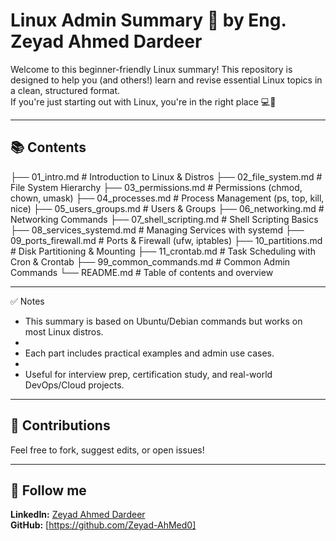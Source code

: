 # Linux Admin Summary 🐧 by Eng. Zeyad Ahmed Dardeer

Welcome to this beginner-friendly Linux summary! This repository is designed to help you (and others!) learn and revise essential Linux topics in a clean, structured format.  
If you're just starting out with Linux, you're in the right place 💻🚀

---

## 📚 Contents

├── 01_intro.md               # Introduction to Linux & Distros
├── 02_file_system.md         # File System Hierarchy
├── 03_permissions.md         # Permissions (chmod, chown, umask)
├── 04_processes.md           # Process Management (ps, top, kill, nice)
├── 05_users_groups.md        # Users & Groups
├── 06_networking.md          # Networking Commands
├── 07_shell_scripting.md     # Shell Scripting Basics
├── 08_services_systemd.md    # Managing Services with systemd
├── 09_ports_firewall.md      # Ports & Firewall (ufw, iptables)
├── 10_partitions.md          # Disk Partitioning & Mounting
├── 11_crontab.md             # Task Scheduling with Cron & Crontab
├── 99_common_commands.md     # Common Admin Commands
└── README.md                 # Table of contents and overview



---

✅ Notes

- This summary is based on Ubuntu/Debian commands but works on most Linux distros.
- 
- Each part includes practical examples and admin use cases.
- 
- Useful for interview prep, certification study, and real-world DevOps/Cloud projects.

---  


## 🤝 Contributions
Feel free to fork, suggest edits, or open issues!

---

## 📌 Follow me
**LinkedIn:** [Zeyad Ahmed Dardeer](https://www.linkedin.com/in/zeyad-ahmed-%F0%9F%87%B5%F0%9F%87%B8%E2%98%81%EF%B8%8F-5a9639356/)  
**GitHub:** [https://github.com/Zeyad-AhMed0]
